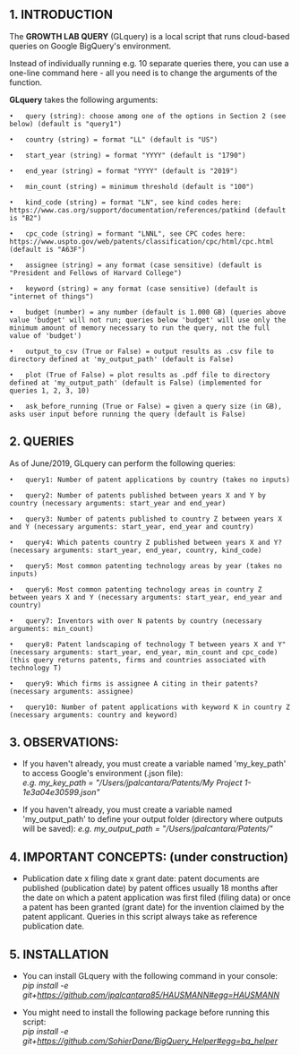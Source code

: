 ## 1. INTRODUCTION

The **GROWTH LAB QUERY** (GLquery) is a local script that runs cloud-based queries on Google BigQuery's environment.

Instead of individually running e.g. 10 separate queries there, you can use a one-line command here - all you need is to change the arguments of the function.

**GLquery** takes the following arguments:
        
	•	query (string): choose among one of the options in Section 2 (see below) (default is "query1")
        
	•	country (string) = format "LL" (default is "US")
    
	•	start_year (string) = format "YYYY" (default is "1790")

	•	end_year (string) = format "YYYY" (default is "2019")
     
	•	min_count (string) = minimum threshold (default is "100")

	•	kind_code (string) = format "LN", see kind codes here: https://www.cas.org/support/documentation/references/patkind (default is "B2")

	•	cpc_code (string) = formant "LNNL", see CPC codes here: https://www.uspto.gov/web/patents/classification/cpc/html/cpc.html (default is "A63F")
   
	•	assignee (string) = any format (case sensitive) (default is "President and Fellows of Harvard College")

	•	keyword (string) = any format (case sensitive) (default is "internet of things")
    
	•	budget (number) = any number (default is 1.000 GB) (queries above value 'budget' will not run; queries below 'budget' will use only the minimum amount of memory necessary to run the query, not the full value of 'budget') 
      
	•	output_to_csv (True or False) = output results as .csv file to directory defined at 'my_output_path' (default is False)
   
	•	plot (True of False) = plot results as .pdf file to directory defined at 'my_output_path' (default is False) (implemented for queries 1, 2, 3, 10)
   
	•	ask_before_running (True or False) = given a query size (in GB), asks user input before running the query (default is False)
    
## 2. QUERIES

As of June/2019, GLquery can perform the following queries:
        
	•	query1: Number of patent applications by country (takes no inputs)
        
	•	query2: Number of patents published between years X and Y by country (necessary arguments: start_year and end_year)
      
	•	query3: Number of patents published to country Z between years X and Y (necessary arguments: start_year, end_year and country)
            
	•	query4: Which patents country Z published between years X and Y? (necessary arguments: start_year, end_year, country, kind_code)
            
	•	query5: Most common patenting technology areas by year (takes no inputs)
            
	•	query6: Most common patenting technology areas in country Z between years X and Y (necessary arguments: start_year, end_year and country)
            
	•	query7: Inventors with over N patents by country (necessary arguments: min_count)
            
	•	query8: Patent landscaping of technology T between years X and Y" (necessary arguments: start_year, end_year, min_count and cpc_code) (this query returns patents, firms and countries associated with technology T)
            
	•	query9: Which firms is assignee A citing in their patents? (necessary arguments: assignee)
    
	•	query10: Number of patent applications with keyword K in country Z (necessary arguments: country and keyword)          
            
## 3. OBSERVATIONS:
    
- If you haven't already, you must create a variable named 'my_key_path' to access Google's environment (.json file): <br/> *e.g. my_key_path = "/Users/jpalcantara/Patents/My Project 1-1e3a04e30599.json"*

- If you haven't already, you must create a variable named 'my_output_path' to define your output folder (directory where outputs will be saved): *e.g. my_output_path = "/Users/jpalcantara/Patents/"*

## 4. IMPORTANT CONCEPTS: (under construction)

- Publication date x filing date x grant date: patent documents are published (publication date) by patent offices usually 18 months after the date on which a patent application was first filed (filing data) or once a patent has been granted (grant date) for the invention claimed by the patent applicant. Queries in this script always take as reference publication date.

## 5. INSTALLATION

- You can install GLquery with the following command in your console: <br/>
*pip install -e git+https://github.com/jpalcantara85/HAUSMANN#egg=HAUSMANN*

- You might need to install the following package before running this script: 
<br/> *pip install -e git+https://github.com/SohierDane/BigQuery_Helper#egg=bq_helper*
